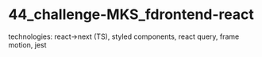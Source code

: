 # 44_challenge-MKS_fdrontend-react
technologies: react->next (TS), styled components, react query, frame motion, jest
